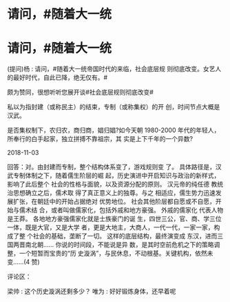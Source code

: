# 请问，#随着大一统

# 请问，#随着大一统

(提问)杨 : 请问，#随着大一统帝国时代的来临，社会底层规 则彻底改变。女艺人的最好时代，自此已降，绝无仅有。#

颇为赞同，很想听听您展开谈#社会底层规则彻底改变#

私以为指封建（或称民主）的结束，专制（或称集权）的开 创，时间节点大概是汉武。

是否集权制下，农归农，商归商，娼归娼?如今天朝 1980-2000 年代的年轻人，所奉行的白手起家，独立拼搏不靠祖宗，其 实是上下千年的一个异数?

2018-11-03

回答：对。由封建而专制，整个结构体系变了，游戏规则变 了。 具体路径是，汉武专制体制之下，随着儒生阶层的崛 起，历史演进中开启知识与政治的新样式，影响了此后整个 社会的性格与面貌，以及资源分配的原则。 汉元帝的纯任德 教统治思想确立之后，儒术取 得了真正意义上的独尊。与之 相适应，儒生势力迅速发展扩张，在朝廷中的开始占据绝对 优势地位。 社会其他阶层都自愿或不自愿，开始与儒术结 合，或者叫做儒家化，包括外戚和地方豪强。 外戚的儒家化 代表人物是王莽。 各地地方豪强儒家化就是士族豪门的诞 生，四世三公，官、商、学三位一体，既是大官，又是大学 者，更是大地主，大商人，一代一代，一家一家，构成了整 个社会的基础，垄断了一切。 这样的底层结构，最终演变成 东汉，进而三国两晋南北朝…… 你说的时间段，不能说是异 数，是其时空前危机之下的策略调整，一个短暂而宝贵的“历 史漩涡”，与民休息，不动根基。关键机构，依然未变……(4 赞)

评论区：

梁帅 : 这个历史漩涡还剩多少？ 唯为 : 好好锻炼身体，还早着呢